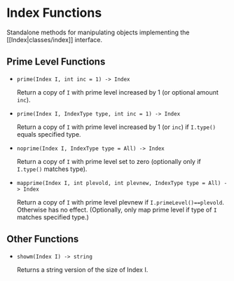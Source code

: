 # Index Functions #

Standalone methods for manipulating objects implementing the [[Index|classes/index]] interface. 

## Prime Level Functions

* `prime(Index I, int inc = 1) -> Index` 

   Return a copy of  `I` with prime level increased by 1 (or optional amount `inc`).

* `prime(Index I, IndexType type, int inc = 1) -> Index` 

   Return a copy of  `I` with prime level increased by 1 (or `inc`) if `I.type()` equals specified type.

* `noprime(Index I, IndexType type = All) -> Index` 

   Return a copy of `I` with prime level set to zero (optionally only if `I.type()` matches type).

* `mapprime(Index I, int plevold, int plevnew, IndexType type = All) -> Index` 

   Return a copy of `I` with prime level plevnew if `I.primeLevel()==plevold`. Otherwise has no effect.
   (Optionally, only map prime level if type of `I` matches specified type.)

## Other Functions

* `showm(Index I) -> string`

   Returns a string version of the size of Index I.
